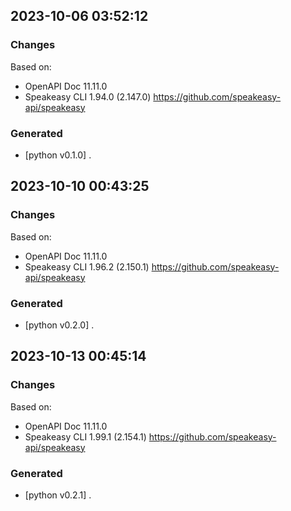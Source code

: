 

## 2023-10-06 03:52:12
### Changes
Based on:
- OpenAPI Doc 11.11.0 
- Speakeasy CLI 1.94.0 (2.147.0) https://github.com/speakeasy-api/speakeasy
### Generated
- [python v0.1.0] .

## 2023-10-10 00:43:25
### Changes
Based on:
- OpenAPI Doc 11.11.0 
- Speakeasy CLI 1.96.2 (2.150.1) https://github.com/speakeasy-api/speakeasy
### Generated
- [python v0.2.0] .

## 2023-10-13 00:45:14
### Changes
Based on:
- OpenAPI Doc 11.11.0 
- Speakeasy CLI 1.99.1 (2.154.1) https://github.com/speakeasy-api/speakeasy
### Generated
- [python v0.2.1] .